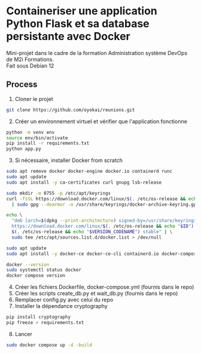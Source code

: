 # Containeriser une application Python Flask et sa database persistante avec Docker

Mini-projet dans le cadre de la formation Administration système DevOps de M2i Formations.  
Fait sous Debian 12

## Process
1. Cloner le projet
```bash
git clone https://github.com/oyokai/reunions.git
```
2. Créer un environnement virtuel et vérifier que l'application fonctionne
```bash
python -m venv env
source env/bin/activate
pip install -r requirements.txt
python app.py
```
3. Si nécessaire, installer Docker from scratch
```bash
sudo apt remove docker docker-engine docker.io containerd runc
sudo apt update
sudo apt install -y ca-certificates curl gnupg lsb-release

sudo mkdir -m 0755 -p /etc/apt/keyrings
curl -fsSL https://download.docker.com/linux/$(. /etc/os-release && echo "$ID")/gpg \
  | sudo gpg --dearmor -o /usr/share/keyrings/docker-archive-keyring.gpg

echo \
  "deb [arch=$(dpkg --print-architecture) signed-by=/usr/share/keyrings/docker-archive-keyring.gpg] \
  https://download.docker.com/linux/$(. /etc/os-release && echo "$ID") \
  $(. /etc/os-release && echo "$VERSION_CODENAME") stable" | \
  sudo tee /etc/apt/sources.list.d/docker.list > /dev/null

sudo apt update
sudo apt install -y docker-ce docker-ce-cli containerd.io docker-compose-plugin

docker --version
sudo systemctl status docker
docker compose version
```
4. Créer les fichiers Dockerfile, docker-compose.yml (fournis dans le repo)
5. Créer les scripts create_db.py et wait_db.py (fournis dans le repo)
6. Remplacer config.py avec celui du repo
7. Installer la dépendance cryptography
```bash
pip install cryptography
pip freeze > requirements.txt
```
8. Lancer
```bash
sudo docker compose up -d -build
```

